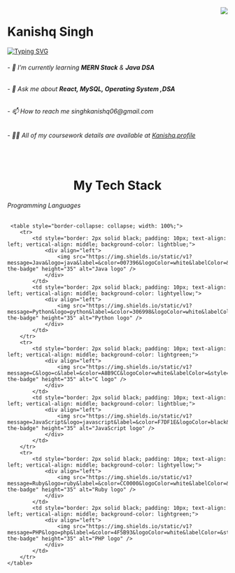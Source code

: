 <img align="right" src="https://visitor-badge.laobi.icu/badge?page_id=KanishqSingh.KanishqSingh" />

 <h1 >Kanishq Singh</h1>
    
   

<a href="https://git.io/typing-svg"><img src="https://readme-typing-svg.demolab.com?font=Fira+Code&pause=500&multiline=true&width=435&lines=Hello+Fellas!+Welcome+to+My+Profile" alt="Typing SVG" /></a>


<h6>- 🌱 I’m currently learning <b>MERN Stack</b> & <b>Java DSA</b></h6>
<h6>- 💬 Ask me about <b>React, MySQL, Operating System ,DSA</b></h6>
<h6>- 📫 How to reach me singhkanishq06@gmail.com</h6>
<h6>- 👨‍💻 All of my coursework details are available at <a href="https://kanishq-portfolio.vercel.app"
>Kanishq.profile</a></h6>

<br/>
<h1 style="text-align: center;">My Tech Stack</h1>
<h6>Programming Languages </h6>
    
     <table style="border-collapse: collapse; width: 100%;">
        <tr>
            <td style="border: 2px solid black; padding: 10px; text-align: left; vertical-align: middle; background-color: lightblue;">
                <div align="left">
                    <img src="https://img.shields.io/static/v1?message=Java&logo=java&label=&color=007396&logoColor=white&labelColor=&style=for-the-badge" height="35" alt="Java logo" />
                </div>
            </td>
            <td style="border: 2px solid black; padding: 10px; text-align: left; vertical-align: middle; background-color: lightyellow;">
                <div align="left">
                    <img src="https://img.shields.io/static/v1?message=Python&logo=python&label=&color=306998&logoColor=white&labelColor=&style=for-the-badge" height="35" alt="Python logo" />
                </div>
            </td>
        </tr>
        <tr>
            <td style="border: 2px solid black; padding: 10px; text-align: left; vertical-align: middle; background-color: lightgreen;">
                <div align="left">
                    <img src="https://img.shields.io/static/v1?message=C&logo=c&label=&color=A8B9CC&logoColor=white&labelColor=&style=for-the-badge" height="35" alt="C logo" />
                </div>
            </td>
            <td style="border: 2px solid black; padding: 10px; text-align: left; vertical-align: middle; background-color: lightblue;">
                <div align="left">
                    <img src="https://img.shields.io/static/v1?message=JavaScript&logo=javascript&label=&color=F7DF1E&logoColor=black&labelColor=&style=for-the-badge" height="35" alt="JavaScript logo" />
                </div>
            </td>
        </tr>
        <tr>
            <td style="border: 2px solid black; padding: 10px; text-align: left; vertical-align: middle; background-color: lightyellow;">
                <div align="left">
                    <img src="https://img.shields.io/static/v1?message=Ruby&logo=ruby&label=&color=CC0000&logoColor=white&labelColor=&style=for-the-badge" height="35" alt="Ruby logo" />
                </div>
            </td>
            <td style="border: 2px solid black; padding: 10px; text-align: left; vertical-align: middle; background-color: lightgreen;">
                <div align="left">
                    <img src="https://img.shields.io/static/v1?message=PHP&logo=php&label=&color=4F5B93&logoColor=white&labelColor=&style=for-the-badge" height="35" alt="PHP logo" />
                </div>
            </td>
        </tr>
    </table>

